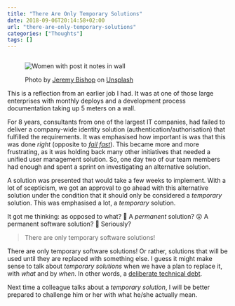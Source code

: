 ```yaml
---
title: "There Are Only Temporary Solutions"
date: 2018-09-06T20:14:58+02:00
url: "there-are-only-temporary-solutions"
categories: ["Thoughts"]
tags: []
---
```


<figure class="image-border" style="margin-top: 2em">
  <img src="../images/rawpixel-749480-unsplash-w1500.jpg" alt="Women with post it notes in wall">
    <figcaption>
      <p>Photo by <a href="https://unsplash.com/photos/KFIjzXYg1RM">Jeremy Bishop</a> on <a href="https://unsplash.com/">Unsplash</a></p>
    </figcaption>    
</figure>

This is a reflection from an earlier job I had. It was at one of those large enterprises with monthly deploys and a development process documentation taking up 5 meters on a wall.

For 8 years, consultants from one of the largest IT companies, had failed to deliver a company-wide identity solution (authentication/authorisation) that fulfilled the requirements. It was emphasised how important is was that this was done _right_ (opposite to _[fail fast][1]_). This became more and more frustrating, as it was holding back many other initiatives that needed a unified user management solution. So, one day two of our team members had enough and spent a sprint on investigating an alternative solution. 

A solution was presented that would take a few weeks to implement. With a lot of scepticism, we got an approval to go ahead with this alternative solution under the condition that it should only be considered a _temporary_ solution. This was emphasised a lot, a _temporary_ solution. 

It got me thinking: as opposed to what? 🤨 A _permanent_ solution? 😲 A permanent software solution? 🤣 Seriously?

> There are only temporary software solutions!

There are only temporary software solutions! Or rather, solutions that will be used until they are replaced with something else. I guess it might make sense to talk about _temporary solutions_ when we have a plan to replace it, with _what_ and by _when_. In other words, a [deliberate technical debt][2].

Next time a colleague talks about a _temporary solution_, I will be better prepared to challenge him or her with what he/she actually mean.



[1]: https://whatis.techtarget.com/definition/fail-fast
[2]: https://hackernoon.com/there-are-3-main-types-of-technical-debt-heres-how-to-manage-them-4a3328a4c50c